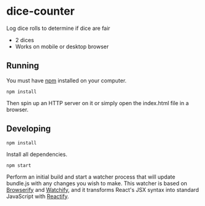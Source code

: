 # dice-counter
Log dice rolls to determine if dice are fair

* 2 dices
* Works on mobile or desktop browser


## Running
You must have [npm](https://www.npmjs.org/) installed on your computer.

    npm install

Then spin up an HTTP server on it or simply open the index.html file in a browser.

## Developing

    npm install 

Install all dependencies.

    npm start

Perform an initial build and start a watcher process that will update bundle.js with any changes you wish to make.  This watcher is based on [Browserify](http://browserify.org/) and [Watchify](https://github.com/substack/watchify), and it transforms React's JSX syntax into standard JavaScript with [Reactify](https://github.com/andreypopp/reactify).
